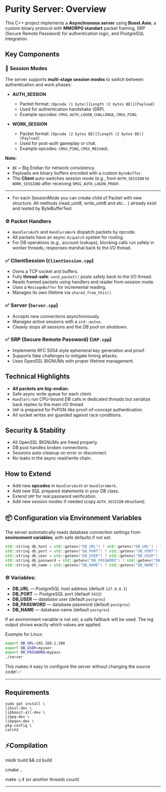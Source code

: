 # Purity Server: Overview

This C++ project implements a **Asynchronous server** using **Boost.Asio**, a custom binary protocol with **MMORPG standart** packet framing, SRP (Secure Remote Password) for authentication logic, and PostgreSQL integration.

## Key Components

### 🧩 **Session Modes**

The server supports **multi-stage session modes** to switch between authentication and work phases:

- **AUTH_SESSION**
    - Packet format: `[Opcode (1 byte)][Length (2 bytes BE)][Payload]`
    - Used for authentication handshake (SRP).
    - Example opcodes: `CMSG_AUTH_LOGON_CHALLENGE`, `CMSG_PING`.

- **WORK_SESSION**
    - Packet format: `[Opcode (2 bytes BE)][Length (2 bytes BE)][Payload]`
    - Used for post-auth gameplay or chat.
    - Example opcodes: `CMSG_PING`, `CMSG_MESSAGE`.

**Note:**
- `BE` = Big Endian for network consistency.
- Payloads are binary buffers encoded with a custom `ByteBuffer`.
- The **Client** auto-switches session mode (e.g., from `AUTH_SESSION` to `WORK_SESSION`) after receiving `SMSG_AUTH_LOGON_PROOF`.

---

- For each SessionMode you can create child of Packet with new structure. All methods (read_uint8, write_uint8 and etc... ) already exist and tested by ByteBufferTest

### ⚙️ **Packet Handlers**

- `HandlersAuth` and `HandlersWork` dispatch packets by opcode.
- All packets have an async `dispatch` system for routing.
- For DB operations (e.g., account lookups), blocking calls run safely in worker threads, responses marshal back to the I/O thread.

### ✅ **ClientSession** (`ClientSession.cpp`)
- Owns a TCP socket and buffers.
- Fully **thread-safe**: `send_packet()` posts safely back to the I/O thread.
- Reads framed packets using handlers and reader from session mode.
- Uses a `MessageBuffer` for incremental reading.
- Manages its own lifetime via `shared_from_this()`.

### ✅ **Server** (`Server.cpp`)
- Accepts new connections asynchronously.
- Manages active sessions with a `std::mutex`.
- Cleanly stops all sessions and the DB pool on shutdown.

### ✅ **SRP (Secure Remote Password)** (`SRP.cpp`)
- Implements RFC 5054 style ephemeral key generation and proof.
- Supports fake challenges to mitigate timing attacks.
- Uses OpenSSL BIGNUMs with proper lifetime management.

## Technical Highlights

- **All packets are big-endian.**
- Safe async write queue for each client.
- `Handlers` run CPU-bound DB calls in dedicated threads but serialize back replies to the main I/O thread.
- `SRP` is prepared for PvPGN-like proof-of-concept authentication.
- All socket writes are guarded against race conditions.

## Security & Stability

- All OpenSSL BIGNUMs are freed properly.
- DB pool handles broken connections.
- Sessions auto-cleanup on error or disconnect.
- No leaks in the async read/write chain.

## How to Extend

- Add new **opcodes** in `HandlersAuth` or `HandlersWork`.
- Add new SQL prepared statements in your DB class.
- Extend `SRP` for real password verification.
- Add new session modes if needed (copy `AUTH_SESSION` structure).

## 📦 Configuration via Environment Variables

The server automatically reads database connection settings from **environment variables**, with safe defaults if not set:

```cpp
std::string db_host = std::getenv("DB_URL") ? std::getenv("DB_URL") : "127.0.0.1";
std::string db_port = std::getenv("DB_PORT") ? std::getenv("DB_PORT") : "5432";
std::string db_user = std::getenv("DB_USER") ? std::getenv("DB_USER") : "postgres";
std::string db_password = std::getenv("DB_PASSWORD") ? std::getenv("DB_PASSWORD") : "postgres";
std::string db_name = std::getenv("DB_NAME") ? std::getenv("DB_NAME") : "postgres";
```

### ⚙️ Variables:
- **DB_URL** — PostgreSQL host address (default `127.0.0.1`)
- **DB_PORT** — PostgreSQL port (default `5432`)
- **DB_USER** — database user (default `postgres`)
- **DB_PASSWORD** — database password (default `postgres`)
- **DB_NAME** — database name (default `postgres`)

If an environment variable is not set, a safe fallback will be used. The log output shows exactly which values are applied.

Example for Linux:
```bash
export DB_URL=192.168.1.100
export DB_USER=myuser
export DB_PASSWORD=mypass
./server
```

This makes it easy to configure the server without changing the source code! ✅


---

## Requirements

```
sudo apt install \
libssl-dev \
libboost-all-dev \
libpq-dev \
libpqxx-dev \
pkg-config \
catch2
```

## ⚡️Compilation

mkdir build && cd build

cmake ..

make -j 4             (or another threads count)

---
